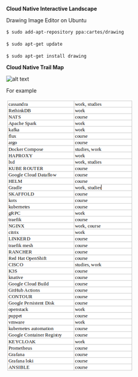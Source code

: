 **Cloud Native Interactive Landscape**

Drawing Image Editor on Ubuntu

```
$ sudo add-apt-repository ppa:cartes/drawing

$ sudo apt-get update

$ sudo apt-get install drawing
```

**Cloud Native Trail Map**

![alt text](https://github.com/jylhakos/DevOpsWithKubernetes/blob/main/5/5.06/landscape.png?raw=true)

For example

![alt text](https://github.com/jylhakos/DevOpsWithKubernetes/blob/main/5/5.06/table.png?raw=true)
